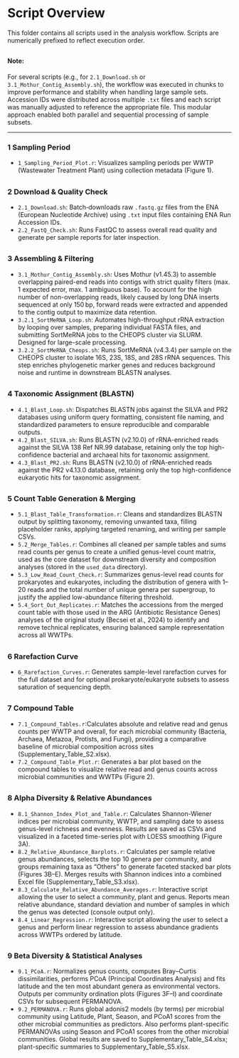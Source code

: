 # Script Overview

This folder contains all scripts used in the analysis workflow. Scripts are numerically prefixed to reflect execution order.

##

#### Note:
For several scripts (e.g., for `2.1_Download.sh` or `3.1_Mothur_Contig_Assembly.sh`), the workflow was executed in chunks to improve performance and stability when handling large sample sets. Accession IDs were distributed across multiple `.txt` files and each script was manually adjusted to reference the appropriate file. This modular approach enabled both parallel and sequential processing of sample subsets.
__________________________

### 1 Sampling Period
- `1_Sampling_Period_Plot.r`: Visualizes sampling periods per WWTP (Wastewater Treatment Plant) using collection metadata (Figure 1).

##

### 2 Download & Quality Check
- `2.1_Download.sh`: Batch‑downloads raw `.fastq.gz` files from the ENA (European Nucleotide Archive) using `.txt` input files containing ENA Run Accession IDs.
- `2.2_FastQ_Check.sh`: Runs FastQC to assess overall read quality and generate per sample reports for later inspection.

##

### 3 Assembling & Filtering
- `3.1_Mothur_Contig_Assembly.sh`: Uses Mothur (v1.45.3) to assemble overlapping paired-end reads into contigs with strict quality filters (max. 1 expected error, max. 1 ambiguous base). To account for the high number of non-overlapping reads, likely caused by long DNA inserts sequenced at only 150 bp, forward reads were extracted and appended to the contig output to maximize data retention.
- `3.2.1_SortMeRNA_Loop.sh`: Automates high-throughput rRNA extraction by looping over samples, preparing individual FASTA files, and submitting SortMeRNA jobs to the CHEOPS cluster via SLURM. Designed for large-scale processing.
- `3.2.2_SortMeRNA_Cheops.sh`: Runs SortMeRNA (v4.3.4) per sample on the CHEOPS cluster to isolate 16S, 23S, 18S, and 28S rRNA sequences. This step enriches phylogenetic marker genes and reduces background noise and runtime in downstream BLASTN analyses.
 
##

### 4 Taxonomic Assignment (BLASTN)
- `4.1_Blast_Loop.sh`: Dispatches BLASTN jobs against the SILVA and PR2 databases using uniform query formatting, consistent file naming, and standardized parameters to ensure reproducible and comparable outputs.
- `4.2_Blast_SILVA.sh`: Runs BLASTN (v2.10.0) of rRNA-enriched reads against the SILVA 138 Ref NR.99 database, retaining only the top high-confidence bacterial and archaeal hits for taxonomic assignment.
- `4.3_Blast_PR2.sh`: Runs BLASTN (v2.10.0) of rRNA-enriched reads against the PR2 v4.13.0 database, retaining only the top high-confidence eukaryotic hits for taxonomic assignment.

##

### 5 Count Table Generation & Merging
- `5.1_Blast_Table_Transformation.r`: Cleans and standardizes BLASTN output by splitting taxonomy, removing unwanted taxa, filling placeholder ranks, applying targeted renaming, and writing per sample CSVs.
- `5.2_Merge_Tables.r`: Combines all cleaned per sample tables and sums read counts per genus to create a unified genus-level count matrix, used as the core dataset for downstream diversity and composition analyses (stored in the `used_data` directory). 
- `5.3_Low_Read_Count_Check.r`: Summarizes genus-level read counts for prokaryotes and eukaryotes, including the distribution of genera with 1–20 reads and the total number of unique genera per supergroup, to justify the applied low-abundance filtering threshold.
- `5.4_Sort_Out_Replicates.r`: Matches the accessions from the merged count table with those used in the ARG (Antibiotic Resistance Genes) analyses of the original study (Becsei et al., 2024) to identify and remove technical replicates, ensuring balanced sample representation across all WWTPs.

##

### 6 Rarefaction Curve
- `6_Rarefaction_Curves.r`: Generates sample-level rarefaction curves for the full dataset and for optional prokaryote/eukaryote subsets to assess saturation of sequencing depth.

##

### 7 Compound Table
- `7.1_Compound_Tables.r`:Calculates absolute and relative read and genus counts per WWTP and overall, for each microbial community (Bacteria, Archaea, Metazoa, Protists, and Fungi), providing a comparative baseline of microbial composition across sites (Supplementary_Table_S2.xlsx).
- `7.2_Compound_Table_Plot.r`: Generates a bar plot based on the compound tables to visualize relative read and genus counts across microbial communities and WWTPs (Figure 2).

##

### 8 Alpha Diversity & Relative Abundances
- `8.1_Shannon_Index_Plot_and_Table.r`: Calculates Shannon-Wiener indices per microbial community, WWTP, and sampling date to assess genus-level richness and evenness. Results are saved as CSVs and visualized in a faceted time-series plot with LOESS smoothing (Figure 3A).
- `8.2_Relative_Abundance_Barplots.r`: Calculates per sample relative genus abundances, selects the top 10 genera per community, and groups remaining taxa as “Others” to generate faceted stacked bar plots (Figures 3B–E). Merges results with Shannon indices into a combined Excel file (Supplementary_Table_S3.xlsx).
- `8.3_Calculate_Relative_Abundance_Averages.r`: Interactive script allowing the user to select a community, plant and genus. Reports mean relative abundance, standard deviation and number of samples in which the genus was detected (console output only).
- `8.4_Linear_Regression.r`: Interactive script allowing the user to select a genus and perform linear regression to assess abundance gradients across WWTPs ordered by latitude.

##

### 9 Beta Diversity & Statistical Analyses
- `9.1_PCoA.r`: Normalizes genus counts, computes Bray–Curtis dissimilarities, performs PCoA (Principal Coordinates Analysis) and fits latitude and the ten most abundant genera as environmental vectors. Outputs per community ordination plots (Figures 3F–I) and coordinate CSVs for subsequent PERMANOVA.
- `9.2_PERMANOVA.r`: Runs global adonis2 models (by terms) per microbial community using Latitude, Plant, Season, and PCoA1 scores from the other microbial communities as predictors. Also performs plant-specific PERMANOVAs using Season and PCoA1 scores from the other microbial communities. Global results are saved to Supplementary_Table_S4.xlsx; plant-specific summaries to Supplementary_Table_S5.xlsx.
                       
